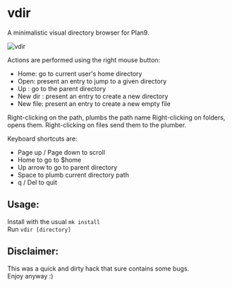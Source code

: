 vdir
=====
A minimalistic visual directory browser for Plan9.

![vdir](vdir.png)

Actions are performed using the right mouse button:
- Home: go to current user's home directory
- Open: present an entry to jump to a given directory
- Up  : go to the parent directory
- New dir : present an entry to create a new directory
- New file: present an entry to create a new empty file

Right-clicking on the path, plumbs the path name
Right-clicking on folders, opens them.
Right-clicking on files send them to the plumber.

Keyboard shortcuts are:
- Page up / Page down to scroll
- Home to go to $home
- Up arrow to go to parent directory
- Space to plumb current directory path
- q / Del to quit

Usage:
------
Install with the usual ``mk install``  
Run ``vdir [directory]``

Disclaimer:
-----------
This was a quick and dirty hack that sure contains some bugs.  
Enjoy anyway :)
